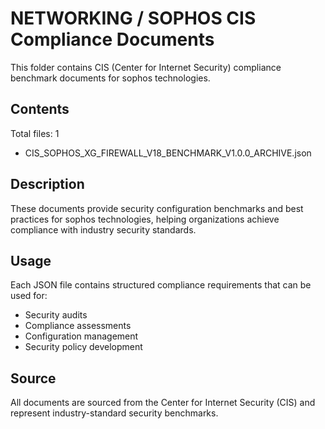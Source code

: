 # NETWORKING / SOPHOS CIS Compliance Documents

This folder contains CIS (Center for Internet Security) compliance benchmark documents for sophos technologies.

## Contents

Total files: 1

- CIS_SOPHOS_XG_FIREWALL_V18_BENCHMARK_V1.0.0_ARCHIVE.json


## Description

These documents provide security configuration benchmarks and best practices for sophos technologies, helping organizations achieve compliance with industry security standards.

## Usage

Each JSON file contains structured compliance requirements that can be used for:
- Security audits
- Compliance assessments  
- Configuration management
- Security policy development

## Source

All documents are sourced from the Center for Internet Security (CIS) and represent industry-standard security benchmarks.
